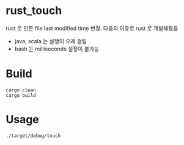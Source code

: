 # rust_touch

rust 로 만든 file last modified time 변경. 다음의 이유로 rust 로 개발해봤음

* java, scala 는 실행이 오래 걸림
* bash 는 milliseconds 설정이 불가능

# Build

```shell
cargo clean
cargo build
```

# Usage

```shell
./target/debug/touch
```
